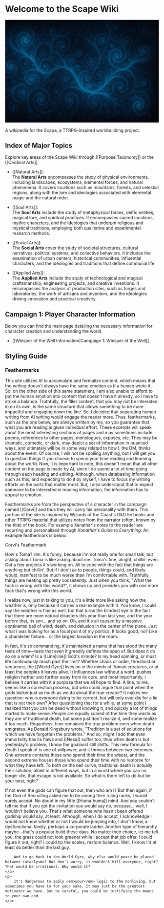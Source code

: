 # Welcome to the Scape Wiki

![Sourcewaters](wiki_images/Sourcewaters%204.png)

A wikipedia for the Scape, a TTRPG-inspired worldbuilding project.

## Index of Major Topics

Explore key areas of the Scape Wiki through [[Purpose Taxonomy]] or the [[Cardinal Arts]]:

- [[Natural Arts]]:  
  The **Natural Arts** encompasses the study of physical environments, including landscapes, ecosystems, elemental forces, and natural phenomena. 
  It covers locations such as mountains, forests, and celestial regions, along with the lore and ideologies associated with elemental magic and the natural order.

- [[Soul Arts]]:  
  The **Soul Arts** include the study of metaphysical forces, deific entities, magical lore, and spiritual practices. It encompasses sacred locations, 
  mythic characters, and the ideologies that underpin religious and mystical traditions, employing both qualitative and experimental research methods.

- [[Social Arts]]:  
  The **Social Arts** cover the study of societal structures, cultural narratives, political systems, and collective behaviors. It includes the examination 
  of urban centers, historical communities, influential characters, and the ideologies and traditions that define communal life.

- [[Applied Arts]]:  
  The **Applied Arts** include the study of technological and magical craftsmanship, engineering projects, and creative inventions. It encompasses the analysis of production sites, such as forges and laboratories, the work of artisans and inventors, and the ideologies driving innovation and practical creativity.

## Campaign 1: Player Character Information

Below you can find the main page detailing the necessary information for character creation and understanding the world.

- [[Whisper of the Well Information|Campaign 1: Whisper of the Well]]

## Styling Guide

### Feathermarks

This site utilizes AI to accumulate and formalize content, which means that the writing doesn't always have the same emotion as if a human wrote it. So, on the other side of this same statement, I am also unable to afford to put the human emotion into content that doesn't have it already, so I have to strike a balance. Truthfully, the filler content, that you may not be interested in on its own, is the same structure that allows something to be more impactful and engaging down the line. So, I decided that separating human writing from AI writing would engage the reader more. Thus, feathermarks, such as the one below, are always written by me, so you guarantee that what you are reading is given individual effort. These excerpts will speak about the most interesting sections of pages and may sometimes include poems, references to other pages, monologues, exposés, etc. They may be dramatic, comedic, or dark, may depict a set of information in nuanced ways, and ultimately will be in some way related to how I, the DM, thinks about the event. Of course, I will not be spoiling anything, but I will get you to question things if you choose to spend your time reading and learning about the world. Now, it is important to note, this doesn't mean that all other content on the page is made by AI, since I do spend a lot of time going through each heading and editing. Although, when databasing information such as this, and expecting to do it by myself, I have to focus my writing efforts on the parts that matter most. But, I also understand that to expect someone to be interested in reading information, the information has to appeal to emotion. 

Feathermarks are from the perspective of a character in the campaign named [[Corvi]] and thus they will carry his personality with them. This portion of the site is inspired by Wizards of the Coast's D&D 5e books and other TTRPG material that utilizes notes from the narrator (often, known by the title) of the book. For example Xanathar's notes to the reader are recurring and personalized through *Xanathar's Guide to Everything*. An example feathermark is below:

<div class="feathermark">
    <p class="feathermark-attribution">Corvi's Feathermark</p>
    <p>
        How's Toma? Hm. It's funny, because I'm not really one for small talk, but asking about Toma is like asking about me. Toma's fine, alright, chillin' even. Got a few projects it's working on. All to cope with the fact that things are anything but chillin'. But if I don't <em>lie</em> to people, things could, and likely would, manifest to be much worse than I'm comfortable with. Truthfully, things are heating up pretty consistently. Just when you think, "What the fuck is wrong with this world?", it shows up and provides you with one more fuck that's wrong with this world.
    </p>
    <p>
        I realize now, just in talking to you, it's a little more like asking how the weather is, only because it carries a real example with it. You know, I could say the weather is fine as well, but that turns the blindest eye to the fact that there are more natural disasters this year than last year, and the year before that, its son... and so on. Oh, and it's all caused by a massive continental ball of wind, death, and delusion in the center of the plane. Just what I was looking for as a focal point of my politics. It looks good, no? Like a chandelier fixture... or the largest loxodon in the room.
    </p>
    <p>
        In fact, it's so commanding, it's maintained a name that has stood the many tests of time—tests that even it greedily defines the span of. But does it do so on a whim? Is a [[Line|line]] God's minute? Is my head spinning, or must life continuously reach past the limit? Whether chaos or order, threshold or sequence, the [[World Gyre]] lives on in the minds of Toman creatures, or at least the peoples it leaves alive. It influences law without a word, pushes religion further and further away from its core, and most importantly, I believe it carries with it a purpose that we all hope to find. A line, to me, seems like a correction process, but who could argue that point when the gods bicker just as much as we do about the true creator? It makes me question: why is everyone dying to be correct, but will only ever die for a lie that is not their own? After questioning that for a while, at some point I realized that you can be dead without knowing it, and quickly a lot of things started to make sense. People are equally scared of the time they waste as they are of traditional death, but some just don't realize it, and some realize it too much. Regardless, time remained the true problem even when death emigrates. As Donald Kingsbury wrote, "Tradition is a set of solutions for which we have forgotten the problems." And so, might I add that even immortality has its flaws and [[Nesa]] suffer too, thus when death is but yesterday's problem, I know the goalpost still shifts. This new formula for death I speak of is one of willpower, and it thrives between two extremes. One extreme contains those who spend their time the wisest, and the second extreme houses those who spend their time with no remorse for what they have left. To both on the bell curve, traditional death is actually their solution, albeit in different ways, but in a world where you can no longer die, that escape is not available. So what is there left to do but be your best, right? 
    </p>
    <p>
        If not even the gods can figure that out, then who am I? But then again, if the God of Recruiting asked me to be among their ruling ranks, I would surely accept. No doubt in my little [[Huma|huma]] mind. And you couldn't tell me that if you got the invitation you would say no, because... well, I wouldn't believe you. That's what someone who hasn't been offered godship would say, at least. Although, when I do accept, I acknowledge I would not know whether or not I would be jumping into, I don't know, a dysfunctional family, perhaps a corporate ladder. Another type of hierarchy maybe—that's a popular build these days. No matter their choice, let me tell you, the grass could not look greener while I accept that job offer. I could figure it out, right? I could tip the scales, restore balance. Well, I know I'd at least do better than the last guy.
        
        And to go back to the World Gyre, why else would peace be placed between cataclysms? But don't worry, it wouldn't kill everyone, right? That would be irrational. Why would it? 
    </p>
    <p>
        It's dangerous to apply <em>your</em> logic to the nonliving, but sometimes you have to for your sake. It may just be the greatest motivator we have. But be careful, you could be justifying the means to your own end. 
    </p>
</div>
